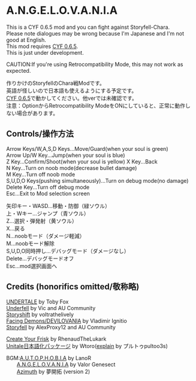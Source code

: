 # A.N.G.E.L.O.V.A.N.I.A
This is a CYF 0.6.5 mod and you can fight against Storyfell-Chara.  
Please note dialogues may be wrong because I'm Japanese and I'm not good at English.  
This mod requires [CYF 0.6.5](https://github.com/RhenaudTheLukark/CreateYourFrisk/releases).  
This is just under development.  

CAUTION:If you're using Retrocompatibility Mode, this may not work as expected.  
  
作りかけのStoryfellのChara戦Modです。  
英語が怪しいので日本語も使えるようにする予定です。  
[CYF 0.6.5](https://github.com/RhenaudTheLukark/CreateYourFrisk/releases)で動かしてください。他verでは未確認です。  
注意：OptionからRetrocompatibility ModeをONにしていると、正常に動作しない場合があります。

## Controls/操作方法
Arrow Keys/W,A,S,D Keys...Move/Guard(when your soul is green)  
Arrow Up/W Key...Jump(when your soul is blue)  
Z Key...Confirm/Shoot(when your soul is yellow)
X Key...Back  
N Key...Turn on noob mode(decrease bullet damage)  
M Key...Turn off noob mode  
S,U,D,O Keys(pushing simultaneously)...Turn on debug mode(no damage)  
Delete Key...Turn off debug mode  
Esc...Exit to Mod selection screen  
  
矢印キー・WASD…移動・防御（緑ソウル）  
上・Wキー…ジャンプ（青ソウル）  
Z…選択・弾発射（黄ソウル）  
X…戻る  
N…noobモード（ダメージ軽減）  
M…noobモード解除  
S,U,D,O同時押し…デバッグモード（ダメージなし）  
Delete…デバッグモードオフ  
Esc…mod選択画面へ  


## Credits (honorifics omitted/敬称略)
[UNDERTALE](https://undertale.jp/) by Toby Fox  
[Underfell](https://underfell.tumblr.com/) by Vic and AU Community  
[Storyshift](https://ut-storyshift.tumblr.com/) by voltrathelively  
[Facing Demons/DEVILOVANIA](https://gamejolt.com/games/igb_dv/343813) by Vladimir Ignitio  
[Storyfell](https://storyfell-alternate-universe.tumblr.com/) by AlexProxy12 and AU Community  

[Create Your Frisk](https://github.com/RhenaudTheLukark/CreateYourFrisk/releases) by RhenaudTheLukark  
[Unitale日本語化パッケージ](http://www.mediafire.com/file/4854os5xvz0kihd/unitale_Japanese.zip/file) by Wtoro([explain](https://youtu.be/4LRU2k3iCJA) by プルトゥpultoo3s)

BGM:[A.U.T.O.P.H.O.B.I.A](https://soundcloud.com/l4n0r/fellshift-autophobia) by LanoR  
&emsp;&emsp;[A.N.G.E.L.O.V.A.N.I.A](https://youtu.be/RBGBV7Ash8c) by Valor Genesect   
&emsp;&emsp;[Azimuth](https://youtu.be/RN0CvYlXoDo) by 夢開拓 (version 2)  
